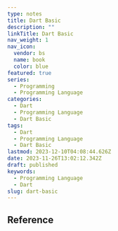 ```yaml
---
type: notes
title: Dart Basic
description: ""
linkTitle: Dart Basic
nav_weight: 1
nav_icon:
  vendor: bs
  name: book
  color: blue
featured: true
series:
  - Programming
  - Programming Language
categories:
  - Dart
  - Programming Language
  - Dart Basic
tags:
  - Dart
  - Programming Language
  - Dart Basic
lastmod: 2023-12-10T04:08:44.626Z
date: 2023-11-26T13:02:12.342Z
draft: published
keywords:
  - Programming Language
  - Dart
slug: dart-basic
---
```


## Reference
